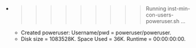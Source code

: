 * >>>>>>>>> Running inst-min-con-users-poweruser.sh ...
  * Created poweruser: Username/pwd = poweruser/poweruser.
  * Disk size = 1083528K. Space Used = 36K. Runtime = 00:00:00:00.
